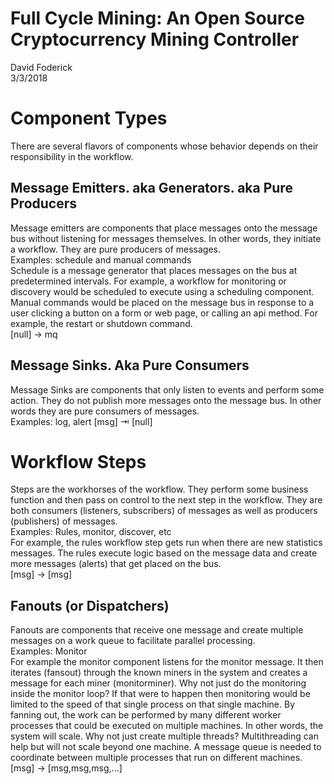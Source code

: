 # Full Cycle Mining: An Open Source Cryptocurrency Mining Controller
David Foderick  
3/3/2018  

# Component Types
There are several flavors of components whose behavior depends on their responsibility in the workflow.
## Message Emitters. aka Generators. aka Pure Producers  
Message emitters are components that place messages onto the message bus without listening for messages themselves. In other words, they initiate a workflow. They are pure producers of messages.  
Examples: schedule and manual commands  
Schedule is a message generator that places messages on the bus at predetermined intervals. For example, a workflow for monitoring or discovery would be scheduled to execute using a scheduling component.
Manual commands would be placed on the message bus in response to a user clicking a button on a form or web page, or calling an api method. For example, the restart or shutdown command.  
[null] → mq

## Message Sinks. Aka Pure Consumers
Message Sinks are components that only listen to events and perform some action. They do not publish more messages onto the message bus. In other words they are pure consumers of messages.  
Examples: log, alert
[msg] ⇥ [null]  

# Workflow Steps
Steps are the workhorses of the workflow. They perform some business function and then pass on control to the next step in the workflow. They are both consumers (listeners, subscribers) of messages as well as producers (publishers) of messages.  
Examples: Rules, monitor, discover, etc  
For example, the rules workflow step gets run when there are new statistics messages. The rules execute logic based on the message data and create more messages (alerts) that get placed on the bus.   
[msg] -> [msg]  
## Fanouts (or Dispatchers)
Fanouts are components that receive one message and create multiple messages on a work queue to facilitate parallel processing.  
Examples: Monitor  
For example the monitor component listens for the monitor message. It then iterates (fansout) through the known miners in the system and creates a message for each miner (monitorminer). Why not just do the monitoring inside the monitor loop? If that were to happen then monitoring would be limited to the speed of that single process on that single machine. By fanning out, the work can be performed by many different worker processes that could be executed on multiple machines. In other words, the system will scale. Why not just create multiple threads? Multithreading can help but will not scale beyond one machine. A message queue is needed to coordinate between multiple processes that run on different machines.  
[msg] -> [msg,msg,msg,...]
